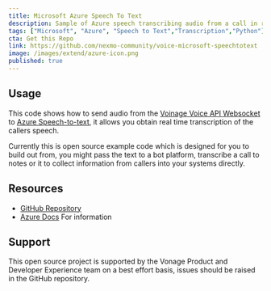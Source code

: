 ```yaml
---
title: Microsoft Azure Speech To Text
description: Sample of Azure speech transcribing audio from a call in realtime.
tags: ["Microsoft", "Azure", "Speech to Text","Transcription","Python"]
cta: Get this Repo
link: https://github.com/nexmo-community/voice-microsoft-speechtotext
image: /images/extend/azure-icon.png
published: true
---
```



## Usage
This code shows how to send audio from the [Voinage Voice API Websocket](https://developer.nexmo.com/voice/voice-api/guides/websockets) to  [Azure Speech-to-text](https://azure.microsoft.com/en-gb/services/cognitive-services/speech-to-text/), it allows you obtain real time transcription of the callers speech.

Currently this is open source example code which is designed for you to build out from, you might pass the text to a bot platform, transcribe a call to notes or it to collect information from callers into your systems directly.

## Resources
* [GitHub Repository](https://github.com/nexmo-community/voice-microsoft-speechtotext)
* [Azure Docs](https://docs.microsoft.com/en-gb/azure/cognitive-services/speech-service/) For information

## Support
This open source project is supported by the Vonage Product and Developer Experience team on a best effort basis, issues should be raised in the GitHub repository.
